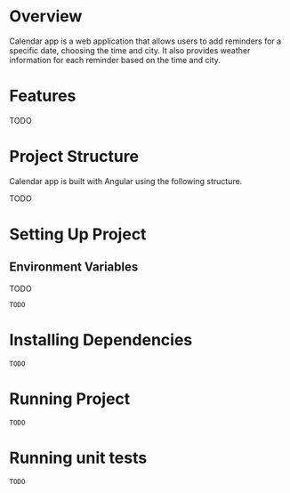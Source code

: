 # Overview

Calendar app is a web application that allows users to add reminders for a specific date, choosing the time and city. It also provides  weather information for each reminder based on the time and city. 

# Features

 TODO

# Project Structure

Calendar app is built with Angular using the following structure.

TODO

# Setting Up Project
## Environment Variables

TODO

```
TODO
```

# Installing Dependencies

```
TODO
```

# Running Project

```
TODO
```

# Running unit tests

```
TODO
```

